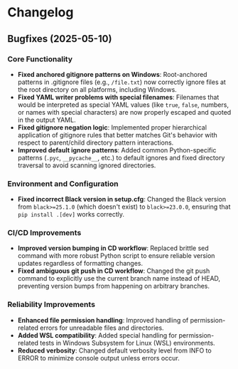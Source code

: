 # Changelog

## Bugfixes (2025-05-10)

### Core Functionality
- **Fixed anchored gitignore patterns on Windows**: Root-anchored patterns in .gitignore files (e.g., `/file.txt`) now correctly ignore files at the root directory on all platforms, including Windows.
- **Fixed YAML writer problems with special filenames**: Filenames that would be interpreted as special YAML values (like `true`, `false`, numbers, or names with special characters) are now properly escaped and quoted in the output YAML.
- **Fixed gitignore negation logic**: Implemented proper hierarchical application of gitignore rules that better matches Git's behavior with respect to parent/child directory pattern interactions.
- **Improved default ignore patterns**: Added common Python-specific patterns (`.pyc`, `__pycache__`, etc.) to default ignores and fixed directory traversal to avoid scanning ignored directories.

### Environment and Configuration
- **Fixed incorrect Black version in setup.cfg**: Changed the Black version from `black>=25.1.0` (which doesn't exist) to `black>=23.0.0`, ensuring that `pip install .[dev]` works correctly.

### CI/CD Improvements
- **Improved version bumping in CD workflow**: Replaced brittle sed command with more robust Python script to ensure reliable version updates regardless of formatting changes.
- **Fixed ambiguous git push in CD workflow**: Changed the git push command to explicitly use the current branch name instead of HEAD, preventing version bumps from happening on arbitrary branches.

### Reliability Improvements
- **Enhanced file permission handling**: Improved handling of permission-related errors for unreadable files and directories.
- **Added WSL compatibility**: Added special handling for permission-related tests in Windows Subsystem for Linux (WSL) environments.
- **Reduced verbosity**: Changed default verbosity level from INFO to ERROR to minimize console output unless errors occur.
